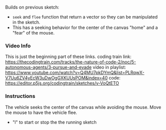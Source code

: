 Builds on previous sketch:

- `seek` and `flee` function that return a vector so they can be manipulated in the sketch. 
- This has a seeking behavior for the center of the canvas "home" and a "fear" of the mouse.

### Video Info
This is just the beginning part of these links. 
coding train link: <https://thecodingtrain.com/tracks/the-nature-of-code-2/noc/5-autonomous-agents/3-pursue-and-evade>
video in playlist: <https://www.youtube.com/watch?v=Q4MU7pkDYmQ&list=PLRqwX-V7Uu6ZV4yEcW3uDwOgGXKUUsPOM&index=40>
code: <https://editor.p5js.org/codingtrain/sketches/v-VoQtETO>

### Instructions
The vehicle seeks the center of the canvas while avoiding the mouse. Move the mouse to have the vehicle flee.  

- "l" to start or stop the the running sketch
